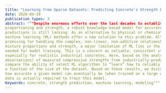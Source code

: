```yaml
---
title: "Learning from Sparse Datasets: Predicting Concrete's Strength by Machine Learning"
date: 2020-04-29
publication_types: 3
abstract: """Despite enormous efforts over the last decades to establish the relationship between concrete
proportioning and strength, a robust knowledge-based model for accurate concrete strength
predictions is still lacking. As an alternative to physical or chemical-based models, data-driven
machine learning (ML) methods offer a new solution to this problem. Although this approach is
promising for handling the complex, non-linear, non-additive relationship between concrete
mixture proportions and strength, a major limitation of ML lies in the fact that large datasets are
needed for model training. This is a concern as reliable, consistent strength data is rather limited,
especially for realistic industrial concretes. Here, based on the analysis of a large dataset (>10,000
observations) of measured compressive strengths from industrially-produced concretes, we
compare the ability of select ML algorithms to “learn” how to reliably predict concrete strength as
a function of the size of the dataset. Based on these results, we discuss the competition between
how accurate a given model can eventually be (when trained on a large dataset) and how much
data is actually required to train this model.
Keywords: concrete, strength prediction, machine learning, modeling"""
---
```

